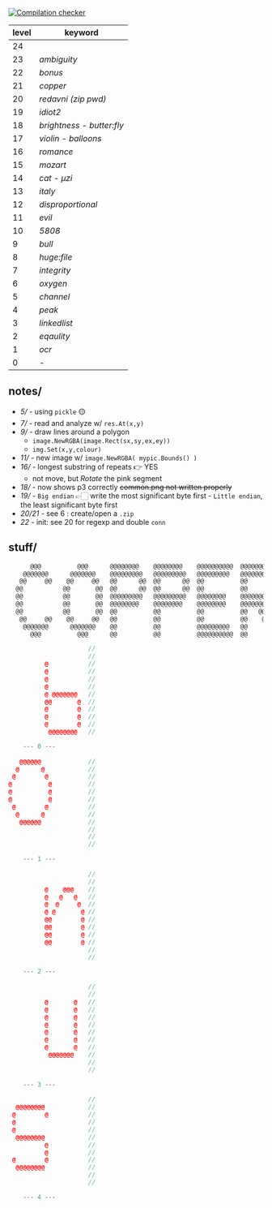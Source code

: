 [![Compilation checker](https://github.com/nuoxoxo/pythonchallenge-in-go/actions/workflows/daily.yml/badge.svg)](https://github.com/nuoxoxo/pythonchallenge-in-go/actions/workflows/daily.yml)
<br>

level | keyword
----- | -----------
24|
23| _ambiguity_
22| _bonus_
21| _copper_
20| _redavni (zip pwd)_
19| _idiot2_
18| _brightness - butter:fly_
17| _violin - balloons_
16| _romance_
15| _mozart_
14| _cat - μzi_
13| _italy_
12| _disproportional_
11| _evil_
10| _5808_
9 | _bull_
8 | _huge:file_
7 | _integrity_
6 | _oxygen_
5 | _channel_
4 | _peak_
3 | _linkedlist_
2 | _eqaulity_
1 | _ocr_
0 | _-_

## notes/

- _5/ -_ using `pickle` 🟡
- _7/ -_ read and analyze w/ `res.At(x,y)`
- _9/ -_ draw lines around a polygon
    - `image.NewRGBA(image.Rect(sx,sy,ex,ey))`
    - `img.Set(x,y,colour)`
- _11/ -_ new image w/ `image.NewRGBA( mypic.Bounds() )`
- _16/ -_ longest substring of repeats 👉 YES
    - not move, but _Rotate_ the pink segment
- _18/ -_ now shows p3 correctly ~~common.png not written properly~~
- _19/ -_ `Big endian` 👉🏻 write the most significant byte first - `Little endian`, the least significant byte first
- _20/21 -_ see 6 : create/open a `.zip`
- _22 -_ init: see 20 for regexp and double `conn`

## stuff/

```go
      @@@          @@@      @@@@@@@@    @@@@@@@@    @@@@@@@@@@  @@@@@@@@
    @@@@@@@      @@@@@@@    @@@@@@@@@   @@@@@@@@@   @@@@@@@@@   @@@@@@@@@
   @@     @@    @@     @@   @@      @@  @@      @@  @@          @@      @@
  @@           @@       @@  @@      @@  @@      @@  @@          @@      @@
  @@           @@       @@  @@@@@@@@@   @@@@@@@@@   @@@@@@@@    @@@@@@@@@
  @@           @@       @@  @@@@@@@@    @@@@@@@@    @@@@@@@@    @@@@@@@@ 
  @@           @@       @@  @@          @@          @@          @@   @@ 
   @@     @@    @@     @@   @@          @@          @@          @@    @@ 
    @@@@@@@      @@@@@@@    @@          @@          @@@@@@@@@   @@     @@ 
      @@@          @@@      @@          @@          @@@@@@@@@@  @@      @@
```
```cc
                      //
                      //
          @           //
          @           //
          @           //
          @           //
          @ @@@@@@@   //
          @@       @  //
          @        @  //
          @        @  //
          @        @  //
           @@@@@@@@   //

	--- 0 ---
 
   @@@@@@             //
  @      @            //
 @        @           //
@          @          //
@          @          //
@          @          //
 @        @           //
  @      @            //
   @@@@@@             //
                      //
                      //
                      //

	--- 1 ---
 
                      //
                      //
          @    @@@    //
          @   @   @   //
          @  @     @  //
          @ @       @ //
          @@        @ //
          @@        @ //
          @@        @ //
          @@        @ //
                      //
                      //

	--- 2 ---
 
                      //
                      //
          @       @   //
          @       @   //
          @       @   //
          @       @   //
          @       @   //
          @       @   //
          @       @   //
           @@@@@@@    //
                      //
                      //

	--- 3 ---
 
                      //
  @@@@@@@@            //
 @        @           //
 @                    //
 @                    //
  @@@@@@@@            //
          @           //
          @           //
 @        @           //
  @@@@@@@@            //
                      //
                      //

	--- 4 ---
```
